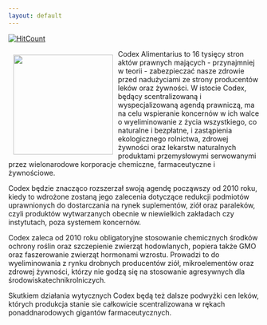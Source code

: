 ```yaml
---
layout: default
---
```


[![HitCount](http://hits.dwyl.io/czystakraina/{{post.url}}.svg)](http://hits.dwyl.io/czystakraina/{{post.url}})

<p><img src="{{site.baseurl}}\articles\pictures\465.skrzypimietacodex.jpg" align="left" style="margin: 10px 10px" width="200"><!--1-->
Codex Alimentarius to 16 tysięcy stron aktów prawnych mających -
przynajmniej w teorii - zabezpieczać nasze zdrowie przed nadużyciami ze
strony producentów leków oraz żywności. W istocie Codex, będący
scentralizowaną i wyspecjalizowaną agendą prawniczą, ma na celu
wspieranie koncernów w ich walce o wyeliminowanie z życia wszystkiego,
co naturalne i bezpłatne, i zastąpienia ekologicznego rolnictwa,
zdrowej żywności oraz lekarstw naturalnych produktami przemysłowymi
serwowanymi przez wielonarodowe korporacje chemiczne, farmaceutyczne i
żywnościowe. </p><p>Codex będzie znacząco rozszerzał swoją agendę
począwszy od 2010 roku, kiedy to wdrożone zostaną jego zalecenia
dotyczące redukcji podmiotów uprawnionych do dostarczania na rynek
suplementów, ziół oraz paraleków, czyli produktów wytwarzanych obecnie
w niewielkich zakładach czy instytutach, poza systemem koncernów. </p><p>Codex
zaleca od 2010 roku obligatoryjne stosowanie chemicznych środków
ochrony roślin oraz szczepienie zwierząt hodowlanych, popiera także GMO
oraz faszerowanie zwierząt hormonami wzrostu. Prowadzi to do
wyeliminowania z rynku drobnych producentów ziół, mikroelementów oraz
zdrowej żywności, którzy nie godzą się na stosowanie agresywnych dla
środowiskatechnikrolniczych.</p><p>Skutkiem działania wytycznych
Codex będą też dalsze podwyżki cen leków, których produkcja stanie sie
całkowicie scentralizowana w rękach ponaddnarodowych gigantów
farmaceutycznych.</p>